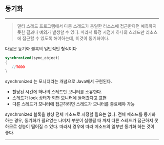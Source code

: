 ## 동기화

---

> 멀티 스레드 프로그램에서 다중 스레드가 동일한 리소스에 접근한다면 예측하지 못한 결과나 예외가 발생할 수 있다.
> 따라서 특정 시점에 하나의 스레드만 리소스에 접근할 수 있도록 해야하는데, 이것이 동기화이다.


다음은 동기화 블록의 일반적인 형식이다

```java
synchronized(sync_object)
{
   //TODO
}
```


synchronized 는 모니터라는 개념으로 Java에서 구현된다.

- 할당된 시간에 하나의 스레드만 모니터를 소유한다.
- 스레드가 lock 상태가 되면 모니터에 들어갔다고 표현
- 다른 스레드가 모니터에 접근하려면 스레드가 모니터를 종료해야 가능


synchronized 블록을 항상 전체 메소드로 지정할 필요는 없다. 전체 메소드를 동기화하는 경우,
동기화가 필요없는 나머지 부분이 실행될 때 까지 다른 스레드가 접근하지 못하므로 성능이 떨어질 수 있다.
따라서 경우에 따라 메소드의 일부만 동기화 하는 것이 좋다.

---

